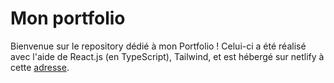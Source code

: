 # Mon portfolio

Bienvenue sur le repository dédié à mon Portfolio ! Celui-ci a été réalisé avec l'aide de React.js (en TypeScript), Tailwind, et est hébergé sur netlify à cette [adresse](clementcardon.netlify.app).
